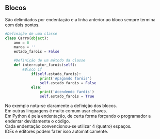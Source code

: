 ## Blocos

São delimitados por endentação e a linha anterior ao bloco sempre termina com
dois pontos.

```python
#Definição de uma classe
class Carro(object):
    ano = 0
    marca = ''
    estado_farois = False

    #Definição de um método da classe
    def interruptor_farois(self):
        #Bloco if
            if(self.estado_farois):
                print('Apagando faróis')
                self.estado_farois = False
            else:
                print('Acendendo faróis')
                self.estado_farois = True
```

No exemplo nota-se claramente a definição dos blocos.  
Em outras linguagens é muito comum usar chaves.  
Em Python é pela endentação, de certa forma forçando o programador a endentar
devidamente o código.  
Cada endentação convencionou-se utilizar 4 (quatro) espaços.  
IDEs e editores podem fazer isso automaticamente.
